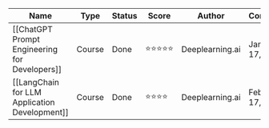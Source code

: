 | Name                                          | Type   | Status | Score      | Author          | Completed         | Link                                                                                                   | tag            |
| --------------------------------------------- | ------ | ------ | ---------- | --------------- | ----------------- | ------------------------------------------------------------------------------------------------------ | -------------- |
| [[ChatGPT Prompt Engineering for Developers]] | Course | Done   | ⭐️⭐️⭐️⭐️⭐️ | Deeplearning.ai | January 17, 2024  | [https://learn.deeplearning.ai/chatgpt-prompt-eng/](https://learn.deeplearning.ai/chatgpt-prompt-eng/) | ai, prompt eng |
| [[LangChain for LLM Application Development]] | Course | Done   | ⭐️⭐️⭐️⭐️   | Deeplearning.ai | February 17, 2024 | [https://learn.deeplearning.ai/langchain](https://learn.deeplearning.ai/langchain)                     | ai, langchain  |